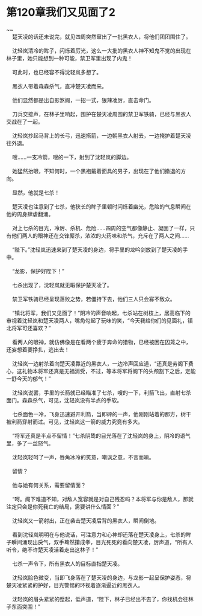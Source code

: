 # 第120章我们又见面了2
~~<br>&nbsp;&nbsp;&nbsp;&nbsp;楚天凌的话还未说完，就见四周突然窜出了一批黑衣人，将他们团团围住了。<br><br>&nbsp;&nbsp;&nbsp;&nbsp;沈轻岚清冷的眸子，闪烁着厉光，这么一大批的黑衣人神不知鬼不觉的出现在林子里，她只能想到一种可能，禁卫军里出现了内鬼！<br><br>&nbsp;&nbsp;&nbsp;&nbsp;可此时，也已经容不得沈轻岚多想了。<br><br>&nbsp;&nbsp;&nbsp;&nbsp;黑衣人带着森森杀气，直冲楚天凌而来。<br><br>&nbsp;&nbsp;&nbsp;&nbsp;他们显然都是出自影煞阁，一招一式，狠辣凌厉，直击命门。<br><br>&nbsp;&nbsp;&nbsp;&nbsp;刀兵交接声，在林子里响起，围护在楚天凌周围的禁卫军铁骑，已经与黑衣人交战在了一起。<br><br>&nbsp;&nbsp;&nbsp;&nbsp;沈轻岚抄起马背上的长弓，迅速搭箭，一边朝黑衣人射去，一边掩护着楚天凌往外退。<br><br>&nbsp;&nbsp;&nbsp;&nbsp;嗖……一支冷箭，嗖的一下，射到了沈轻岚的脚边。<br><br>&nbsp;&nbsp;&nbsp;&nbsp;她猛然抬眼，不知何时，一个黑袍戴着面具的男子，出现在了他们撤退的方向。<br><br>&nbsp;&nbsp;&nbsp;&nbsp;显然，他就是七杀！<br><br>&nbsp;&nbsp;&nbsp;&nbsp;楚天凌也注意到了七杀，他狭长的眸子里顿时闪烁着幽光，危险的气息瞬间在他的周身肆虐翻涌。<br><br>&nbsp;&nbsp;&nbsp;&nbsp;对上七杀的目光，冷厉、杀机、危险……四周的空气都像静止、凝固了一样，只有他们两人的眼神还在交锋厮杀，浓浓的火药味和杀气，充斥在了两人之间……<br><br>&nbsp;&nbsp;&nbsp;&nbsp;“陛下。”沈轻岚迅速来到了楚天凌的身边，将手里的龙吟剑放到了楚天凌的手中。<br><br>&nbsp;&nbsp;&nbsp;&nbsp;“龙影，保护好陛下！”<br><br>&nbsp;&nbsp;&nbsp;&nbsp;七杀出现了，沈轻岚就无暇保护楚天凌了。<br><br>&nbsp;&nbsp;&nbsp;&nbsp;禁卫军铁骑已经呈现落败之势，若僵持下去，他们三人只会寡不敌众。<br><br>&nbsp;&nbsp;&nbsp;&nbsp;“镇北将军，我们又见面了！”阴冷的声音响起，七杀站在树枝上，居高临下的审视着沈轻岚和楚天凌两人，嘴角勾起了玩味的笑，“今天我给你们的见面礼，镇北将军可还喜欢？”<br><br>&nbsp;&nbsp;&nbsp;&nbsp;看两人的眼神，就仿佛像是在看两个疲于奔命的猎物，已经被困在囚笼之中，还妄想着要挣扎，逃出去！<br><br>&nbsp;&nbsp;&nbsp;&nbsp;沈轻岚一边射杀着向楚天凌靠近的黑衣人，一边冷声回应道，“还真是劳阁下费心，这礼物本将军还真是无福消受，不过，等本将军将阁下的头颅割下之后，定能一舒今天的郁气！”<br><br>&nbsp;&nbsp;&nbsp;&nbsp;沈轻岚说罢，手里的长箭就已经瞄准了七杀，嗖的一下，利箭飞出，直射七杀面门。森森杀气，可见，沈轻岚没有半点的手软。<br><br>&nbsp;&nbsp;&nbsp;&nbsp;七杀面色一冷，飞身迅速避开利箭，当即砰的一声，他刚刚站着的那方，树干被利箭穿射而过。可见，沈轻岚这一箭的威力究竟有多大。<br><br>&nbsp;&nbsp;&nbsp;&nbsp;“将军还真是半点不留情！”七杀阴鸷的目光落在了沈轻岚的身上，阴冷的语气里，多了一丝怒气。<br><br>&nbsp;&nbsp;&nbsp;&nbsp;沈轻岚轻呵了一声，唇角冰冷的笑意，嘲讽之意，不言而喻。<br><br>&nbsp;&nbsp;&nbsp;&nbsp;留情？<br><br>&nbsp;&nbsp;&nbsp;&nbsp;他与她有何关系，需要留情面？<br><br>&nbsp;&nbsp;&nbsp;&nbsp;“呵。阁下难道不知，对敌人宽容就是对自己残忍吗？本将军与你是敌人，那就注定只会是你死我亡的结局，需要讲什么情面？”<br><br>&nbsp;&nbsp;&nbsp;&nbsp;沈轻岚又一箭射出，正在袭击楚天凌后背的黑衣人，瞬间倒地。<br><br>&nbsp;&nbsp;&nbsp;&nbsp;看到沈轻岚明明在与他说话，可注意力和心神却还落在楚天凌身上，七杀的眸子瞬间涌现出戾气，双手蓦然攥成拳，目光死死的看向楚天凌，厉声道，“所有人听令，绝不许楚天凌活着走出这林子！”<br><br>&nbsp;&nbsp;&nbsp;&nbsp;七杀一声令下，所有黑衣人的目标直指楚天凌。<br><br>&nbsp;&nbsp;&nbsp;&nbsp;沈轻岚脸色微变，当即飞身落在了楚天凌的身边，与龙影一起呈保护姿态，将楚天凌紧紧的护好，目光警惕的环视着逐渐逼近的黑衣人。<br><br>&nbsp;&nbsp;&nbsp;&nbsp;沈轻岚的眉头紧紧的蹙起，低声道，“陛下，林子已经出不去了，你找机会往林子东面突围！”<br><br>
                    

<script>_fwqdsqadxfw()</script>
<div><script>_dfwf1dw();</script></div>
<div><script>_dfwf1agdw();</script></div>
                